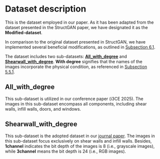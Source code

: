 # Dataset description
This is the dataset employed in our paper. As it has been adapted from the dataset presented in the StructGAN paper, we have designated it as the **Modified-dataset**.

In comparison to the original dataset presented in StructGAN, we have implemented several beneficial modifications, as outlined in [Subsection 6.1](https://www.sciencedirect.com/science/article/pii/S1566253524004329).  

The dataset includes two sub-datasets: [**All_with_degree**](https://github.com/hzlbbfrog/Generative-BIM/tree/main/Dataset#all_with_degree) and [**Shearwall_with_degree**](https://github.com/hzlbbfrog/Generative-BIM/tree/main/Dataset#shearwall_with_degree). **With degree** signifies that the names of the images incorporate the physical condition, as referenced in [Subsection 5.5.1](https://www.sciencedirect.com/science/article/pii/S1566253524004329).

## All_with_degree
This sub-dataset is utilized in our conference paper (i3CE 2025).
The images in this sub-dataset encompass all components, including shear walls, infill walls, doors, and windows. 

## Shearwall_with_degree
This sub-dataset is the adopted dataset in our [journal paper](https://www.sciencedirect.com/science/article/pii/S1566253524004329).
The images in this sub-dataset focus exclusively on shear walls and infill walls.
Besides, **1channel** indicates the bit depth of the images is 8 (i.e., grayscale images), while **3channel** means the bit depth is 24 (i.e., RGB images).
